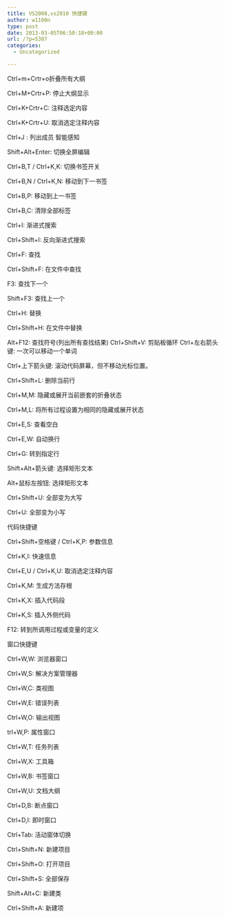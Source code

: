 ```yaml
---
title: VS2008,vs2010 快捷键
author: w1100n
type: post
date: 2013-03-05T06:50:18+00:00
url: /?p=5307
categories:
  - Uncategorized

---
```

Ctrl+m+Crtr+o折叠所有大纲
  
Ctrl+M+Crtr+P: 停止大纲显示
  
Ctrl+K+Crtr+C: 注释选定内容
  
Ctrl+K+Crtr+U: 取消选定注释内容
  
Ctrl+J : 列出成员 智能感知
  
Shift+Alt+Enter: 切换全屏编辑
  
Ctrl+B,T / Ctrl+K,K: 切换书签开关
  
Ctrl+B,N / Ctrl+K,N: 移动到下一书签
  
Ctrl+B,P: 移动到上一书签
  
Ctrl+B,C: 清除全部标签
  
Ctrl+I: 渐进式搜索
  
Ctrl+Shift+I: 反向渐进式搜索
  
Ctrl+F: 查找
  
Ctrl+Shift+F: 在文件中查找
  
F3: 查找下一个
  
Shift+F3: 查找上一个
  
Ctrl+H: 替换
  
Ctrl+Shift+H: 在文件中替换
  
Alt+F12: 查找符号(列出所有查找结果)
Ctrl+Shift+V: 剪贴板循环
Ctrl+左右箭头键: 一次可以移动一个单词
  
Ctrl+上下箭头键: 滚动代码屏幕，但不移动光标位置。
  
Ctrl+Shift+L: 删除当前行
  
Ctrl+M,M: 隐藏或展开当前嵌套的折叠状态
  
Ctrl+M,L: 将所有过程设置为相同的隐藏或展开状态

Ctrl+E,S: 查看空白
  
Ctrl+E,W: 自动换行
  
Ctrl+G: 转到指定行
  
Shift+Alt+箭头键: 选择矩形文本
  
Alt+鼠标左按钮: 选择矩形文本
  
Ctrl+Shift+U: 全部变为大写
  
Ctrl+U: 全部变为小写
     
代码快捷键

Ctrl+Shift+空格键 / Ctrl+K,P: 参数信息
  
Ctrl+K,I: 快速信息
  
Ctrl+E,U / Ctrl+K,U: 取消选定注释内容
  
Ctrl+K,M: 生成方法存根
  
Ctrl+K,X: 插入代码段
  
Ctrl+K,S: 插入外侧代码
  
F12: 转到所调用过程或变量的定义

窗口快捷键
  
Ctrl+W,W: 浏览器窗口
  
Ctrl+W,S: 解决方案管理器
  
Ctrl+W,C: 类视图
  
Ctrl+W,E: 错误列表
  
Ctrl+W,O: 输出视图
  
trl+W,P: 属性窗口
  
Ctrl+W,T: 任务列表
  
Ctrl+W,X: 工具箱
  
Ctrl+W,B: 书签窗口
  
Ctrl+W,U: 文档大纲
  
Ctrl+D,B: 断点窗口
  
Ctrl+D,I: 即时窗口
  
Ctrl+Tab: 活动窗体切换

Ctrl+Shift+N: 新建项目
  
Ctrl+Shift+O: 打开项目
  
Ctrl+Shift+S: 全部保存
  
Shift+Alt+C: 新建类
  
Ctrl+Shift+A: 新建项
  